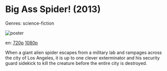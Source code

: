 # Big Ass Spider! (2013)

Genres: science-fiction

![poster](http://image.tmdb.org/t/p/w500/g4iOcEQMBfxHJsPg3cublh1Z0Su.jpg)

en:
  [720p](magnet:?xt=urn:btih:2CA89966BB53928D270457CD89601209668642F2&tr=udp://glotorrents.pw:6969/announce&tr=udp://tracker.opentrackr.org:1337/announce&tr=udp://torrent.gresille.org:80/announce&tr=udp://tracker.openbittorrent.com:80&tr=udp://tracker.coppersurfer.tk:6969&tr=udp://tracker.leechers-paradise.org:6969&tr=udp://p4p.arenabg.ch:1337&tr=udp://tracker.internetwarriors.net:1337)
  [1080p](magnet:?xt=urn:btih:C73876FB2F7C39FE9F161C6B71460E4D64260288&tr=udp://glotorrents.pw:6969/announce&tr=udp://tracker.opentrackr.org:1337/announce&tr=udp://torrent.gresille.org:80/announce&tr=udp://tracker.openbittorrent.com:80&tr=udp://tracker.coppersurfer.tk:6969&tr=udp://tracker.leechers-paradise.org:6969&tr=udp://p4p.arenabg.ch:1337&tr=udp://tracker.internetwarriors.net:1337)
  


When a giant alien spider escapes from a military lab and rampages across the city of Los Angeles, it is up to one clever exterminator and his security guard sidekick to kill the creature before the entire city is destroyed.